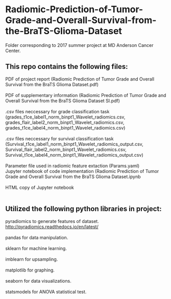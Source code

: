 # Radiomic-Prediction-of-Tumor-Grade-and-Overall-Survival-from-the-BraTS-Glioma-Dataset
Folder corresponding to 2017 summer project at MD Anderson Cancer Center. 

## This repo contains the following files: 
PDF of project report (Radiomic Prediction of Tumor Grade and Overall Survival from the BraTS Glioma Dataset.pdf) <br><br>
PDF of supplementary information (Radiomic Prediction of Tumor Grade and Overall Survival from the BraTS Glioma Dataset SI.pdf) <br><br>
.csv files neccessary for grade classification task (grades_t1ce_label1_norm_binpt1_Wavelet_radiomics.csv, grades_flair_label2_norm_binpt1_Wavelet_radiomics.csv, grades_t1ce_label4_norm_binpt1_Wavelet_radiomics.csv) <br><br>
.csv files neccessary for survival classification task (Survival_t1ce_label1_norm_binpt1_Wavelet_radiomics_output.csv, Survival_flair_label2_norm_binpt1_Wavelet_radiomics.csv, Survival_t1ce_label4_norm_binpt1_Wavelet_radiomics_output.csv) <br><br>
Parameter file used in radiomic feature extaction (Params.yaml) <br>
Jupyter notebook of code implementation (Radiomic Prediction of Tumor Grade and Overall Survival from the BraTS Glioma Dataset.ipynb  <br><br>
HTML copy of Jupyter notebook <br><br>

## Utilized the following python libraries in project: 
pyradiomics to generate features of dataset. http://pyradiomics.readthedocs.io/en/latest/ <br><br>
pandas for data manipulation.<br><br>
sklearn for machine learning.<br><br>
imblearn for upsampling. <br><br>
matplotlib for graphing.<br><br>
seaborn for data visualizations. <br><br>
statsmodels for ANOVA statistical test. <br><br>
